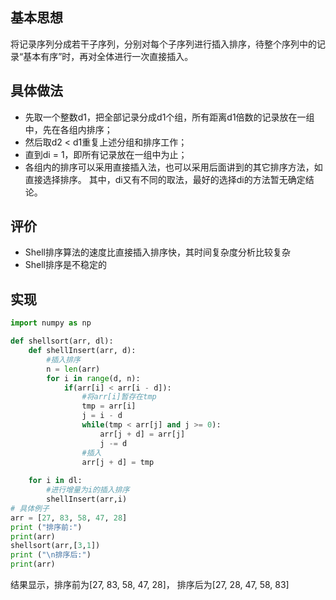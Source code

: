 ## 基本思想
将记录序列分成若干子序列，分别对每个子序列进行插入排序，待整个序列中的记录“基本有序”时，再对全体进行一次直接插入。

## 具体做法
- 先取一个整数d1，把全部记录分成d1个组，所有距离d1倍数的记录放在一组中，先在各组内排序；
- 然后取d2 < d1重复上述分组和排序工作；
- 直到di = 1，即所有记录放在一组中为止；
- 各组内的排序可以采用直接插入法，也可以采用后面讲到的其它排序方法，如直接选择排序。
其中，di又有不同的取法，最好的选择di的方法暂无确定结论。

## 评价
- Shell排序算法的速度比直接插入排序快，其时间复杂度分析比较复杂
- Shell排序是不稳定的

## 实现
```python
import numpy as np 

def shellsort(arr, dl):
    def shellInsert(arr, d):  
        #插入排序
        n = len(arr)
        for i in range(d, n):
            if(arr[i] < arr[i - d]):
                #将arr[i]暂存在tmp
                tmp = arr[i]
                j = i - d
                while(tmp < arr[j] and j >= 0):
                    arr[j + d] = arr[j]
                    j -= d     
                #插入
                arr[j + d] = tmp 
                
    for i in dl:
        #进行增量为i的插入排序
        shellInsert(arr,i) 
# 具体例子
arr = [27, 83, 58, 47, 28] 
print ("排序前:") 
print(arr)  
shellsort(arr,[3,1])  
print ("\n排序后:") 
print(arr)
```

结果显示，排序前为[27, 83, 58, 47, 28]， 排序后为[27, 28, 47, 58, 83]
